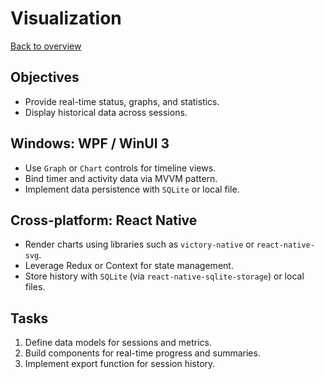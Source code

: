 # Visualization

[Back to overview](../AGENTS.md)

## Objectives
- Provide real-time status, graphs, and statistics.
- Display historical data across sessions.

## Windows: WPF / WinUI 3
- Use `Graph` or `Chart` controls for timeline views.
- Bind timer and activity data via MVVM pattern.
- Implement data persistence with `SQLite` or local file.

## Cross-platform: React Native
- Render charts using libraries such as `victory-native` or `react-native-svg`.
- Leverage Redux or Context for state management.
- Store history with `SQLite` (via `react-native-sqlite-storage`) or local files.

## Tasks
1. Define data models for sessions and metrics.
2. Build components for real-time progress and summaries.
3. Implement export function for session history.
